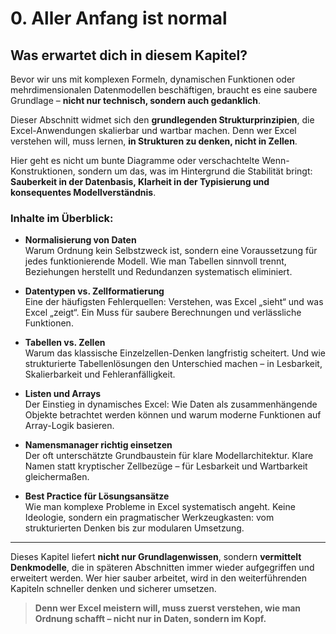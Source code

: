 # 0. Aller Anfang ist normal

## Was erwartet dich in diesem Kapitel?

Bevor wir uns mit komplexen Formeln, dynamischen Funktionen oder mehrdimensionalen Datenmodellen beschäftigen, braucht es eine saubere Grundlage – **nicht nur technisch, sondern auch gedanklich**.

Dieser Abschnitt widmet sich den **grundlegenden Strukturprinzipien**, die Excel-Anwendungen skalierbar und wartbar machen. Denn wer Excel verstehen will, muss lernen, **in Strukturen zu denken, nicht in Zellen**.

Hier geht es nicht um bunte Diagramme oder verschachtelte Wenn-Konstruktionen, sondern um das, was im Hintergrund die Stabilität bringt: **Sauberkeit in der Datenbasis, Klarheit in der Typisierung und konsequentes Modellverständnis**.

### Inhalte im Überblick:

- **Normalisierung von Daten**  
  Warum Ordnung kein Selbstzweck ist, sondern eine Voraussetzung für jedes funktionierende Modell. Wie man Tabellen sinnvoll trennt, Beziehungen herstellt und Redundanzen systematisch eliminiert.

- **Datentypen vs. Zellformatierung**  
  Eine der häufigsten Fehlerquellen: Verstehen, was Excel „sieht“ und was Excel „zeigt“. Ein Muss für saubere Berechnungen und verlässliche Funktionen.

- **Tabellen vs. Zellen**  
  Warum das klassische Einzelzellen-Denken langfristig scheitert. Und wie strukturierte Tabellenlösungen den Unterschied machen – in Lesbarkeit, Skalierbarkeit und Fehleranfälligkeit.

- **Listen und Arrays**  
  Der Einstieg in dynamisches Excel: Wie Daten als zusammenhängende Objekte betrachtet werden können und warum moderne Funktionen auf Array-Logik basieren.

- **Namensmanager richtig einsetzen**  
  Der oft unterschätzte Grundbaustein für klare Modellarchitektur. Klare Namen statt kryptischer Zellbezüge – für Lesbarkeit und Wartbarkeit gleichermaßen.

- **Best Practice für Lösungsansätze**  
  Wie man komplexe Probleme in Excel systematisch angeht. Keine Ideologie, sondern ein pragmatischer Werkzeugkasten: vom strukturierten Denken bis zur modularen Umsetzung.

---

Dieses Kapitel liefert **nicht nur Grundlagenwissen**, sondern **vermittelt Denkmodelle**, die in späteren Abschnitten immer wieder aufgegriffen und erweitert werden. Wer hier sauber arbeitet, wird in den weiterführenden Kapiteln schneller denken und sicherer umsetzen.

> **Denn wer Excel meistern will, muss zuerst verstehen, wie man Ordnung schafft – nicht nur in Daten, sondern im Kopf.**
